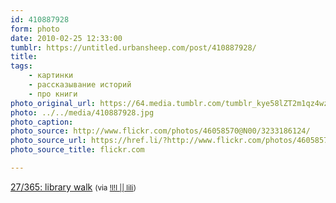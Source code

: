 ```yaml
---
id: 410887928
form: photo
date: 2010-02-25 12:33:00
tumblr: https://untitled.urbansheep.com/post/410887928/
title:
tags:
    - картинки
    - рассказывание историй
    - про книги
photo_original_url: https://64.media.tumblr.com/tumblr_kye58lZT2m1qz4wzio1_500.jpg
photo: ../../media/410887928.jpg
photo_caption:
photo_source: http://www.flickr.com/photos/46058570@N00/3233186124/
photo_source_url: https://href.li/?http://www.flickr.com/photos/46058570@N00/3233186124/
photo_source_title: flickr.com

---
```


<p><a href="http://www.flickr.com/photos/46058570@N00/3233186124/">27/365: library walk</a> <small>(via <a href="http://flickr.com/photos/liliz">!l!l || lili</a>)</small></p>

